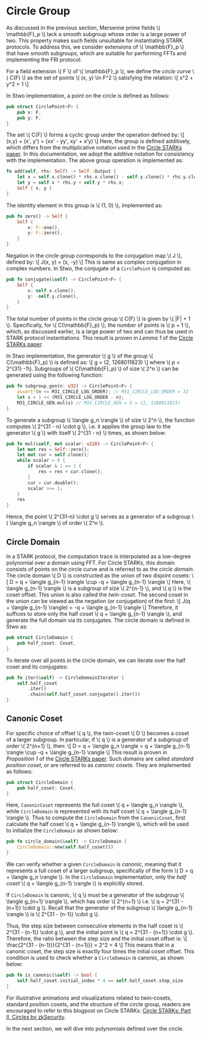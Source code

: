 # Circle Group

As discussed in the previous section, Mersenne prime fields \\( \mathbb{F}_p \\) lack a smooth subgroup whose order is a large power of two. This property makes such fields unsuitable for instantiating STARK protocols. To address this, we consider extensions of \\( \mathbb{F}_p \\) that have smooth subgroups, which are suitable for performing FFTs and implementing the FRI protocol.

For a field extension \\( F \\) of \\( \mathbb{F}_p \\), we define the *circle curve* \\( C(F) \\) as the set of points \\( (x, y) \in F^2 \\) satisfying the relation:
\\[ x^2 + y^2 = 1 \\]

In Stwo implementation, a point on the circle is defined as follows:
```rust
pub struct CirclePoint<F> {
    pub x: F,
    pub y: F,
}
```

The set \\( C(F) \\) forms a cyclic group under the operation defined by:
\\[ (x,y) + (x', y') = (xx' - yy', xy' + x'y) \\] 
Here, the group is defined additively, which differs from the multiplicative notation used in the [Circle STARKs paper](https://eprint.iacr.org/2024/278). In this documentation, we adopt the additive notation for consistency with the implementation. The above group operation is implemented as: 
```rust
fn add(self, rhs: Self) -> Self::Output {
    let x = self.x.clone() * rhs.x.clone() - self.y.clone() * rhs.y.clone();
    let y = self.x * rhs.y + self.y * rhs.x;
    Self { x, y }
}
``` 

The identity element in this group is \\( (1, 0) \\), implemented as: 
```rust
pub fn zero() -> Self {
    Self {
        x: F::one(),
        y: F::zero(),
    }
}
```

Negation in the circle group corresponds to the conjugation map \\( J \\), defined by: 
\\[ J(x, y) = (x, -y) \\] 
This is same as complex conjugation in complex numbers. In Stwo, the conjugate of a `CirclePoint` is computed as: 
```rust
pub fn conjugate(&self) -> CirclePoint<F> {
    Self {
        x: self.x.clone(),
        y: -self.y.clone(),
    }
}
```

The total number of points in the circle group \\( C(F) \\) is given by \\( |F| + 1 \\). Specifically, for \\( C(\mathbb{F}_p) \\), the number of points is \\( p + 1 \\), which, as discussed earlier, is a large power of two and can thus be used in STARK protocol instantiations. This result is proven in *Lemma 1* of the [Circle STARKs paper](https://eprint.iacr.org/2024/278).

In Stwo implementation, the generator \\( g \\) of the group \\( C(\mathbb{F}_p) \\) is defined as: 
\\[ g = (2, 1268011823) \\] 
where \\( p = 2^{31} -1\\). Subgroups of \\( C(\mathbb{F}_p) \\) of size \\( 2^n \\) can be generated using the following function: 
```rust
pub fn subgroup_gen(n: u32) -> CirclePoint<F> {
    assert!(n <= M31_CIRCLE_LOG_ORDER); // M31_CIRCLE_LOG_ORDER = 31
    let s = 1 << (M31_CIRCLE_LOG_ORDER - n);
    M31_CIRCLE_GEN.mul(s) // M31_CIRCLE_GEN = G = (2, 1268011823)
}
```

To generate a subgroup \\( \langle g_n \rangle \\) of size \\( 2^n \\), the function computes \\( 2^{31 - n} \cdot g \\), i.e. it applies the group law to the generator \\( g \\) with itself \\( 2^{31 - n} \\) times, as shown below: 
```rust
pub fn mul(&self, mut scalar: u128) -> CirclePoint<F> {
    let mut res = Self::zero();
    let mut cur = self.clone();
    while scalar > 0 {
        if scalar & 1 == 1 {
            res = res + cur.clone();
        }
        cur = cur.double();
        scalar >>= 1;
    }
    res
}
```

Hence, the point \\( 2^{31-n} \cdot g \\) serves as a generator of a subgroup \\( \langle g_n \rangle \\) of order \\( 2^n \\).

## Circle Domain 

In a STARK protocol, the computation trace is interpolated as a low-degree polynomial over a domain using FFT. For Circle STARKs, this domain consists of points on the circle curve and is referred to as the *circle domain*. The circle domain \\( D \\) is constructed as the union of two disjoint cosets: 
\\[ D = q + \langle g_{n-1} \rangle \cup -q + \langle g_{n-1} \rangle \\] 
Here, \\( \langle g_{n-1} \rangle \\) is a subgroup of size \\( 2^{n-1} \\), and \\( q \\) is the coset offset. This union is also called the *twin-coset*. The second coset in the union can be viewed as the negation (or conjugation) of the first: 
\\[ J(q + \langle g_{n-1} \rangle) = -q + \langle g_{n-1} \rangle \\] 
Therefore, it suffices to store only the half coset \\( q + \langle g_{n-1} \rangle \\), and generate the full domain via its conjugates. The circle domain is defined in Stwo as: 
```rust
pub struct CircleDomain {
    pub half_coset: Coset,
}
```

To iterate over all points in the circle domain, we can iterate over the half coset and its conjugates: 
```rust
pub fn iter(&self) -> CircleDomainIterator {
    self.half_coset
        .iter()
        .chain(self.half_coset.conjugate().iter())
}
```

## Canonic Coset 

For specific choice of offset \\( q \\), the twin-coset \\( D \\) becomes a coset of a larger subgroup. In particular, if \\( q \\) is a generator of a subgroup of order \\( 2^{n+1} \\), then: 
\\[ D = q + \langle g_n \rangle = q + \langle g_{n-1} \rangle \cup -q + \langle g_{n-1} \rangle \\] 
This result is proven in *Proposition 1* of the [Circle STARKs paper](https://eprint.iacr.org/2024/278). Such domains are called *standard position coset*, or are referred to as *canonic cosets*. They are implemented as follows: 
```rust
pub struct CircleDomain {
    pub half_coset: Coset,
}
```

Here, `CanonicCoset` represents the full coset \\( q + \langle g_n \rangle \\), while `CircleDomain` is represented with its half coset \\( q + \langle g_{n-1} \rangle \\). Thus to compute the `CircleDomain` from the `CanonicCoset`, first calculate the half coset \\( q + \langle g_{n-1} \rangle \\), which will be used to initialize the `CircleDomain` as shown below:
```rust
pub fn circle_domain(&self) -> CircleDomain {
    CircleDomain::new(self.half_coset())
}
```

We can verify whether a given `CircleDomain` is *canonic*, meaning that it represents a full coset of a larger subgroup, specifically of the form \\( D = q + \langle g_n \rangle \\).
In the `CircleDomain` implementation, only the *half coset* \\( q + \langle g_{n-1} \rangle \\) is explicitly stored. 

If `CircleDomain` is canonic, \\( q \\) must be a generator of the subgroup \\( \langle g_{n+1} \rangle \\), which has order \\( 2^{n+1} \\) i.e. \\( q = 2^{31 - (n+1)} \cdot g \\). Recall that the generator of the subgroup \\( \langle g_{n-1} \rangle \\) is \\( 2^{31 - (n-1)} \cdot g \\).

Thus, the step size between consecutive elements in the half coset is \\( 2^{31 - (n-1)} \cdot g \\), and the initial point is \\( q = 2^{31 - (n+1)} \cdot g \\). Therefore, the ratio between the step size and the initial coset offset is:
\\[
\frac{2^{31 - (n-1)}}{2^{31 - (n+1)}} = 2^2 = 4
\\]
This means that in a canonic coset, the step size is exactly four times the initial coset offset. This condition is used to check whether a `CircleDomain` is canonic, as shown below:
```rust
pub fn is_canonic(&self) -> bool {
    self.half_coset.initial_index * 4 == self.half_coset.step_size
}
```

For illustrative animations and visualizations related to twin-cosets, standard position cosets, and the structure of the circle group, readers are encouraged to refer to this blogpost on Circle STARKs: [Circle STARKs: Part II, Circles by zkSecurity](https://blog.zksecurity.xyz/posts/circle-starks-2/). 

In the next section, we will dive into polynomials defined over the circle.
